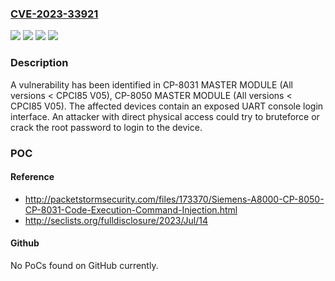 ### [CVE-2023-33921](https://cve.mitre.org/cgi-bin/cvename.cgi?name=CVE-2023-33921)
![](https://img.shields.io/static/v1?label=Product&message=CP-8031%20MASTER%20MODULE&color=blue)
![](https://img.shields.io/static/v1?label=Product&message=CP-8050%20MASTER%20MODULE&color=blue)
![](https://img.shields.io/static/v1?label=Version&message=%3D%20All%20versions%20%3C%20CPCI85%20V05%20&color=brighgreen)
![](https://img.shields.io/static/v1?label=Vulnerability&message=CWE-749%3A%20Exposed%20Dangerous%20Method%20or%20Function&color=brighgreen)

### Description

A vulnerability has been identified in CP-8031 MASTER MODULE (All versions < CPCI85 V05), CP-8050 MASTER MODULE (All versions < CPCI85 V05). The affected devices contain an exposed UART console login interface. An attacker with direct physical access could try to bruteforce or crack the root password to login to the device.

### POC

#### Reference
- http://packetstormsecurity.com/files/173370/Siemens-A8000-CP-8050-CP-8031-Code-Execution-Command-Injection.html
- http://seclists.org/fulldisclosure/2023/Jul/14

#### Github
No PoCs found on GitHub currently.

